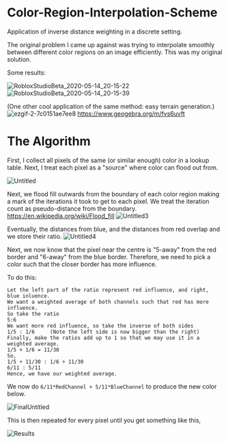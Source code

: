 # Color-Region-Interpolation-Scheme
Application of inverse distance weighting in a discrete setting.

The original problem I came up against was trying to interpolate smoothly between different color regions on an image efficiently.
This was my original solution.

Some results:

![RobloxStudioBeta_2020-05-14_20-15-22](https://user-images.githubusercontent.com/33347703/81976505-8ef8a080-9620-11ea-9aa4-99eb44a16deb.png)
![RobloxStudioBeta_2020-05-14_20-15-39](https://user-images.githubusercontent.com/33347703/81976508-9029cd80-9620-11ea-995b-aeff716a9c29.png)

(One other cool application of the same method: easy terrain generation.)
![ezgif-2-7c0151ae7ee8](https://user-images.githubusercontent.com/33347703/81977449-f2370280-9621-11ea-9f30-211ce75c7e14.gif)
https://www.geogebra.org/m/fvs6uvft

# The Algorithm

First, I collect all pixels of the same (or similar enough) color in a lookup table.
Next, I treat each pixel as a "source" where color can flood out from.

![Untitled](https://user-images.githubusercontent.com/33347703/81981891-d6832a80-9628-11ea-9ca1-ec021496d0d9.png)

Next, we flood fill outwards from the boundary of each color region making a mark of the iterations it took to get to each pixel. We treat the iteration count as pseudo-distance from the boundary. https://en.wikipedia.org/wiki/Flood_fill
![Untitled3](https://user-images.githubusercontent.com/33347703/81981886-d551fd80-9628-11ea-9255-301b98d53092.png)

Eventually, the distances from blue, and the distances from red overlap and we store their ratio.
![Untitled4](https://user-images.githubusercontent.com/33347703/81981893-d6832a80-9628-11ea-921b-a68836213acd.png)

Next, we now know that the pixel near the centre is "5-away" from the red border and "6-away" from the blue border.
Therefore, we need to pick a color such that the closer border has more influence.

To do this:
```
Let the left part of the ratio represent red influence, and right, blue inluence.
We want a weighted average of both channels such that red has more influence.
So take the ratio        
5:6
We want more red influence, so take the inverse of both sides
1/5 : 1/6     (Note the left side is now bigger than the right)
Finally, make the ratios add up to 1 so that we may use it in a weighted average.
1/5 + 1/6 = 11/30
So,
1/5 ÷ 11/30 : 1/6 ÷ 11/30
6/11 : 5/11
Hence, we have our weighted average.
```

We now do ``6/11*RedChannel + 5/11*BlueChannel`` to produce the new color below.

![FinalUntitled](https://user-images.githubusercontent.com/33347703/81982529-e3ece480-9629-11ea-9ef8-c7397939b114.png)

This is then repeated for every pixel until you get something like this,

![Results](https://user-images.githubusercontent.com/33347703/81984570-e13fbe80-962c-11ea-94ac-0f1adc225171.png)
